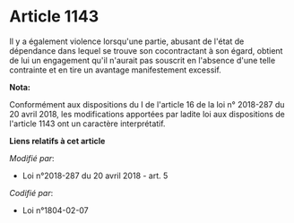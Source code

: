 # Article 1143

Il y a également violence lorsqu'une partie, abusant de l'état de dépendance dans lequel se trouve son cocontractant à son
égard, obtient de lui un engagement qu'il n'aurait pas souscrit en l'absence d'une telle contrainte et en tire un avantage
manifestement excessif.

**Nota:**

Conformément aux dispositions du I de l'article 16 de la loi n° 2018-287 du 20 avril 2018, les modifications apportées par
ladite loi aux dispositions de l'article 1143 ont un caractère interprétatif.

**Liens relatifs à cet article**

_Modifié par_:

  - Loi n°2018-287 du 20 avril 2018 - art. 5

_Codifié par_:

  - Loi n°1804-02-07
